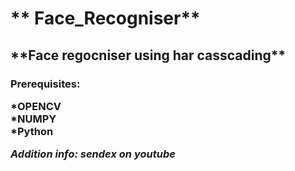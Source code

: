 <h1>** Face_Recogniser**  
  
<h2>**Face regocniser using har casscading**

<h3>Prerequisites:  
  
 *OPENCV  
 *NUMPY  
 *Python  
 
 **_Addition info: sendex on youtube_**
